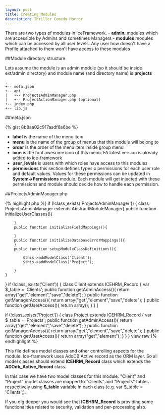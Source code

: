 ```yaml
---
layout: post
title: Creating Modules
description: Thriller Comedy Horror
---
```


There are two types of modules in IceFramework.
	- **admin**: modules which are accessible by Admins and sometimes Managers
	- **modules** modules which can be accessed by all user levels. Any user how doesn't have a Profile attached to them won't have access to these modules

##Module directory structure

Lets assume the module is an admin module (so it should be inside ext/admin directory) and module name (and directory name) is **projects**

```
.
+-- meta.json
+-- api
|   +-- ProjectsAdminManager.php
|   +-- ProjectActionManager.php (optional)
+-- index.php
+-- lib.js
```


##meta.json

{% gist 8b8aa02c917aadf6a6be %}

 - **label** is the name of the menu item
 - **menu** is the name of the group of menus that this module will belong to
 - **order** is the order of the menu item inside group menu
 - **icon** is the font awesome icon of this menu. FA latest version is already added to ice-framework
 - **user_levels** is users with which roles have access to this modules
 - **permissions** this section defines types o permissions for each user role and default values. Values for these permissions can be updated in **System->Permissions** module. Each module will get injected with these permissions and module should decide how to handle each permission.

##ProjectsAdminManager.php

{% highlight php %}
if (!class_exists('ProjectsAdminManager')) {
	class ProjectsAdminManager extends AbstractModuleManager{
		public function initializeUserClasses(){
				
		}
		public function initializeFieldMappings(){
				
		}
		public function initializeDatabaseErrorMappings(){
		}
		public function setupModuleClassDefinitions(){
			
			$this->addModelClass('Client');
			$this->addModelClass('Project');
				
		}
	}
}
if (!class_exists('Client')) {
	class Client extends ICEHRM_Record {
		var $_table = 'Clients';
		public function getAdminAccess(){
			return array("get","element","save","delete");
		}
		public function getManagerAccess(){
			return array("get","element","save","delete");
		}
		public function getUserAccess(){
			return array();
		}
	}
}
	
if (!class_exists('Project')) {
	class Project extends ICEHRM_Record {
		var $_table = 'Projects';
		public function getAdminAccess(){
			return array("get","element","save","delete");
		}
		public function getManagerAccess(){
			return array("get","element","save","delete");
		}
		public function getUserAccess(){
			return array("get","element");
		}
	}
}
view raw
{% endhighlight %}


This file defines model classes and other controlling aspects for the module. Ice-framework uses AdoDB Active record as the ORM layer. So all model classes should extend **ICEHRM_Record** class which extends the **ADOdb_Active_Record** class.

In this case we have two model classes for this module. "Client" and "Project" model classes are mapped to "Clients" and "Projects" tables respectively using **$_table** variable in each class (e.g. var $_table = 'Clients';).

If you dig deeper you would see that **ICEHRM_Record** is providing some functionalities related to security, validation and per-processing also.


